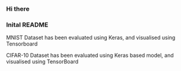 ### Hi there
### Inital README

MNIST Dataset has been evaluated using Keras, and visualised using Tensorboard

CIFAR-10 Dataset has been evaluated using Keras based model, and visualised using TensorBoard
